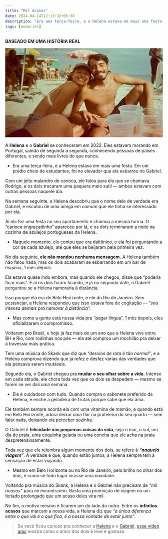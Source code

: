 ```yaml
---
title: "Mil Acasos"
date: 2024-04-14T12:13:32+05:30
description: "Era uma terça-feira, e a Helena estava em mais uma festa. Em um prédio cheio de estudantes, foi no elevador que ela esbarrou no Gabriel."
tags: [memories]
---
```


**BASEADO EM UMA HISTÓRIA REAL**

![Mil Acasos](./img/mil-acasos.jpg)

A  **Helena**  e o **Gabriel** se conheceram em 2022. Eles estavam morando em Portugal, saindo de segunda a segunda, conhecendo pessoas de países diferentes, e sendo mais livres do que nunca.

-   Era uma terça-feira, e a Helena estava em mais uma festa. Em um prédio cheio de estudantes, foi no elevador que ela esbarrou no Gabriel.
    

Com um jeito malandro de carioca, ele falou para ela que se chamava Rodrigo, e os dois trocaram uma paquera meio sutil — ambos estavam com outras pessoas naquele dia.

Na semana seguinte, a Helena descobriu que o nome dele de verdade era Gabriel, e escutou de uma amiga em comum que ele tinha se interessado por ela.

Aí ela fez uma festa no seu apartamento e chamou a mesma turma. O “carioca engraçadinho” apareceu por lá, e os dois terminaram a noite na cozinha de azulejos portugueses da Helena.

-   Naquele momento, ele contou que era daltônico, e ela foi perguntando a cor de cada azulejo, até que eles se beijaram pela primeira vez.
    

No dia seguinte, **ele não mandou nenhuma mensagem.**  A Helena também não falou nada, mas os dois acabaram se esbarrando em um bar de esquina, 1 mês depois.

Ela estava quase indo embora, mas quando ele chegou, disse que “poderia ficar mais”. E aí os dois foram ficando, e já no segundo date, o Gabriel perguntou se a Helena namoraria à distância.

Isso porque ela era de Belo Horizonte, e ele do Rio de Janeiro. Sem pestanejar, a Helena respondeu que isso estava fora de cogitação —  _“sou intensa demais pra namorar à distância”._

-   Mas como a gente está nessa vida pra “pagar língua”, 1 mês depois, eles oficializaram o compromisso.
    

Voltaram pro Brasil, e hoje já faz mais de um ano que a Helena vive entre BH e Rio, com rodinhas nos pés — ela até comprou um mochilão pra deixar a travessia mais prática.

Tem uma música do Skank que diz que  _“desvios de rota é tão normal”_, e a Helena comprova dizendo que já refez e desfez várias das verdades que ela pensava serem imutáveis.

Segundo ela, o Gabriel chegou pra **mudar o seu olhar sobre a vida.**  Intenso em cada atitude, ele chora toda vez que os dois se despedem — mesmo se forem se ver dali uma semana.

-   Ele é cuidadoso com tudo. Quando compra o sabonete preferido da Helena, e enche a geladeira de frutas porque sabe que ela ama.
    

Ele também sempre acorda ela com uma vitamina de mamão, e quando está em Belo Horizonte, adora deixar uma flor na prateleira do seu quarto — sem falar nada, deixando ela perceber sozinha.

O Gabriel é  **felicidade nas pequenas coisas da vida**, seja o mar, o sol, um dia de praia, uma coquinha gelada ou uma concha que ele acha na praia despretensiosamente.

Toda vez que ele relembra algum momento dos dois, se refere à  _**“naquela viagem”**_. A verdade é que, quando estão juntos, a Helena sempre tem a sensação de estar viajando.

-   Mesmo em Belo Horizonte ou no Rio de Janeiro, pelo brilho no olhar dos dois, é como se todo lugar virasse uma novidade.
    

Voltando pra música do Skank, a Helena e o Gabriel não precisam de  _“mil acasos”_ para se encontrarem. Basta uma promoção de viagem ou um feriado prolongado que um acaso deles vira mil.

No fim, o motivo mesmo é ficarem um do lado do outro. Entre os **infinitos acasos** que marcam a nossa vida, a Helena diz que  _“a única diferença entre o que vai e o que fica, é a nossa vontade de estar junto”_.

> Se você ficou curioso pra conhecer a [Helena](https://www.instagram.com/helenatemponi/) e o [Gabriel](https://www.instagram.com/_ferrettii/),  [esse vídeo aqui](https://www.youtube.com/watch?v=CzkR6iQzqNE)  mostra como o amor dos dois é leve e gostoso.
